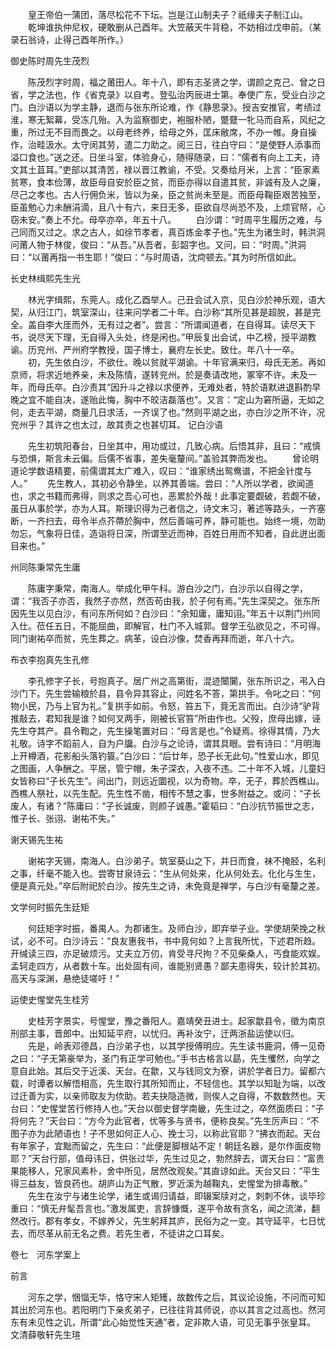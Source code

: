 <!-- { "loadSidebar": true } -->
　　皇王帝伯一蒲团，落尽松花不下坛。岂是江山制夫子？祇缘夫子制江山。
　　乾坤谁执仲尼权，硬敢删从己酉年。大笠蔽天牛背稳，不妨相过戊申前。（某录石翁诗，止得己酉年所作。）

御史陈时周先生茂烈

　　陈茂烈字时周，福之莆田人。年十八，即有志圣贤之学，谓颜之克己、曾之日省，学之法也，作《省克录》以自考。登弘治丙辰进士第。奉使广东，受业白沙之门。白沙语以为学主静，退而与张东所论难，作《静思录》。授吉安推官，考绩过淮，寒无絮幕，受冻几殆。入为监察御史，袍服朴陋，蹩躠一牝马而自系，风纪之重，所过无不目而畏之。以母老终养，给母之外，匡床敝席，不办一帷。身自操作，治畦汲水。太守闵其劳，遣二力助之。阅三日，往白守曰：“是使野人添事而溢口食也。”送之还。日坐斗室，体验身心，随得随录，曰：“儒者有向上工夫，诗文其土苴耳。”吏部以其清苦，禄以晋江教谕，不受。又奏给月米，上言：“臣家素贫寒，食本俭薄，故臣母自安於臣之贫，而臣亦得以自遣其贫，非诚有及人之廉，尽己之孝也。古人行佣负米，皆以为亲，臣之贫尚未至是。而臣母鞠臣艰苦独至，臣虽勉心力未酬涓滴，且八十有六，来日无多，臣欲自尽尚恐不及，上烦官帑，心窃未安。”奏上不允。母卒亦卒，年五十八。
　　白沙谓：“时周平生履历之难，与己同而又过之。求之古人，如徐节孝者，真百炼金孝子也。”先生为诸生时，韩洪洞问莆人物于林俊，俊曰：“从吾。”从吾者，彭韶字也。又问，曰：“时周。”洪洞曰：“以莆再指一书生耶！”俊曰：“与时周语，沈疴顿去。”其为时所信如此。

长史林缉熙先生光

　　林光字缉熙，东莞人。成化乙酉举人。己丑会试入京，见白沙於神乐观，语大契，从归江门，筑室深山，往来问学者二十年。白沙称“其所见甚是超脱，甚是完全。盖自李大厓而外，无有过之者”。尝言：“所谓闻道者，在自得耳。读尽天下书，说尽天下理，无自得入头处，终是闲也。”甲辰复出会试，中乙榜，授平湖教谕。历兖州、严州府学教授，国子博士，襄府左长史。致仕。年八十一卒。
　　初，先生依白沙，不欲仕。晚以贫就平湖谕。十年官满来归，母氏无恙。再如京师，将求近地养亲，未及陈情，遂转兖州。於是奏请改地，冢宰不许。未及一年，而母氏卒。白沙责其“因升斗之禄以求便养，无难处者，特於语默进退斟酌早晚之宜不能自决，遂贻此悔，胸中不皎洁磊落也”。又言：“定山为窘所逼，无如之何，走去平湖，商量几日求活，一齐误了也。”然则平湖之出，亦白沙之所不许，况兖州乎？其许之也太过，故其责之也甚切耳。
记白沙语

　　先生初筑阳春台，日坐其中，用功或过，几致心病。后悟其非，且曰：“戒慎与恐惧，斯言未云偏。后儒不省事，差失毫釐间。”盖验其弊而发也。
　　曾论明道论学数语精要，前儒谓其太广难入，叹曰：“谁家绣出鸳鸯谱，不把金针度与人。”
　　先生教人，其初必令静坐，以养其善端。尝曰：“人所以学者，欲闻道也，求之书籍而弗得，则求之吾心可也，恶累於外哉！此事定要觑破，若觑不破，虽日从事於学，亦为人耳。斯理识得为己者信之，诗文末习，著述等路头，一齐塞断，一齐扫去，毋令半点芥蔕於胸中，然后善端可养，静可能也。始终一境，勿助勿忘，气象将日佳，造诣将日深，所谓至近而神，百姓日用而不知者，自此迸出面目来也。”

州同陈秉常先生庸

　　陈庸字秉常，南海人。举成化甲午科。游白沙之门，白沙示以自得之学，谓：“我否子亦否，我然子亦然，然否苟由我，於子何有焉。”先生深契之。张东所因先生以见白沙，有问东所何如？白沙曰：“余知庸，庸知诩。”年五十以荆门州同入仕。莅任五日，不能屈曲，即解官，杜门不入城郭。督学王弘欲见之，不可得。同门谢祐卒而贫，先生葬之。病革，设白沙像，焚香再拜而逝，年八十六。

布衣李抱真先生孔修

　　李孔修字子长，号抱真子。居广州之高第街，混迹闤闠，张东所识之，弔入白沙门下。先生尝输粮於县，县令异其容止，问姓名不答，第拱手。令叱之曰：“何物小民，乃与上官为礼。”复拱手如前。令怒，笞五下，竟无言而出。白沙诗“驴背推敲去，君知我是谁？如何叉两手，刚被长官笞”所由作也。父殁，庶母出嫁，诬先生夺其产。县令鞫之，先生操笔置对曰：“母言是也。”令疑焉。徐得其情，乃大礼敬。诗字不蹈前人，自为户牖。白沙与之论诗，谓其具眼。尝有诗曰：“月明海上开樽酒，花影船头落钓簑。”白沙曰：“后廿年，恐子长无此句。”性爱山水，即见之图画，人争酬之。平居，管宁帽，朱子深衣，入夜不违。二十年不入城，儿童妇女皆称曰“子长先生”。间出门，则远近圜视，以为奇物。卒，无子，葬於西樵山。西樵人祭社，以先生配。先生性不凿，相传不慧之事，世多附益之。或问：“子长废人，有诸？”陈庸曰：“子长诚废，则颜子诚愚。”霍韬曰：“白沙抗节振世之志，惟子长、张诩、谢祐不失。”

谢天锡先生祐

　　谢祐字天锡，南海人。白沙弟子。筑室葵山之下，并日而食，袜不掩胫，名利之事，纤毫不能入也。尝寄甘泉诗云：“生从何处来，化从何处去。化化与生生，便是真元处。”卒后附祀於白沙。按先生之诗，未免竟是禅学，与白沙有毫釐之差。

文学何时振先生廷矩

　　何廷矩字时振，番禺人。为郡诸生。及师白沙，即弃举子业。学使胡荣挽之秋试，必不可。白沙诗云：“良友惠我书，书中竟何如？上言我所忧，下述君所趋。开缄读三四，亦足破烦污。丈夫立万仞，肯受寻尺拘？不见柴桑人，丐食能欢娱。孟轲走四方，从者数十车。出处固有间，谁能别贤愚？鄙夫患得失，较计於其初。高天与深渊，悬绝徒嗟吁！”

运使史惺堂先生桂芳

　　史桂芳字景实，号惺堂，豫之番阳人。嘉靖癸丑进士。起家歙县令，徵为南京刑部主事，晋郎中。出知延平府，以忧归。再补汝宁，迁两浙盐运使以归。
　　先是，岭表邓德昌，白沙弟子也，以其学授傅明应。先生读书鹿洞，傅一见奇之曰：“子无第豪举为，圣门有正学可勉也。”手书古格言以勗，先生戄然，向学之意自此始。其后交于近溪、天台。在歙，又与钱同文为寮，讲於学者日力。留都六载，时谭者以解悟相高，先生取行其所知而止，不轻信也。其学以知耻为端，以改过迁善为实，以亲师取友为佽助。若夫抉隐造微，则俟人之自得，不数数然也。天台曰：“史惺堂苦行修持人也。”天台以御史督学南畿，先生过之，卒然面质曰：“子将何先？”天台曰：“方今为此官者，优等多与贤书，便称良矣。”先生厉声曰：“不图子亦为此陋语也！子不思如何正人心、挽士习，以称此官耶？”拂衣而起。天台有年家子，宜黜而留之，先生曰：“此便是脚根站不定！朝廷名器，是尔作面皮物耶？”天台行部，值母讳日，供张过华，先生过见之，勃然辞去，谓天台曰：“富贵果能移人，兄家风素朴，舍中所见，居然改观矣。”其直谅如此。天台又曰：“平生得三益友，皆良药也。胡庐山为正气散，罗近溪为越鞠丸，史惺堂为排毒散。”
　　先生在汝宁与诸生论学，诸生或谒归请益，即辍案牍对之，刺刺不休，谈毕珍重曰：“慎无弁髦吾言也。”激发属吏，言辞慷慨，遂平令故有贪名，闻之流涕，翻然改行。郡有孝女，不嫁养父，先生躬拜其庐，民俗为之一变。其守延平，七日忧去，而尽革从前无名之费。若先生者，不徒讲之口耳矣。



卷七　河东学案上

前言

　　河东之学，悃愊无华，恪守宋人矩矱，故数传之后，其议论设施，不问而可知其出於河东也。若阳明门下亲炙弟子，已往往背其师说，亦以其言之过高也。然河东有未见性之讥，所谓“此心始觉性天通”者，定非欺人语，可见无事乎张皇耳。
文清薛敬轩先生瑄

